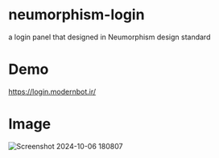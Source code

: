 # neumorphism-login
a login panel that designed in Neumorphism design standard
# Demo
https://login.modernbot.ir/
# Image
![Screenshot 2024-10-06 180807](https://github.com/user-attachments/assets/454c40cb-7550-498f-8166-1cbe2f24c552)
